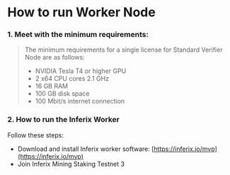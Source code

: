 # How to run Worker Node

### 1.  **Meet with the minimum requirements:**

> The minimum requirements for a single license for Standard Verifier Node are as follows:
>
> * NVIDIA Tesla T4 or higher GPU
> * 2 x64 CPU cores 2.1 GHz
> * 16 GB RAM
> * 100 GB disk space
> * 100 Mbit/s internet connection



### 2. How to run the Inferix Worker

Follow these steps:

* Download and install Inferix worker software: [https://inferix.io/mvp](https://inferix.io/mvp)
* Join Inferix Mining Staking Testnet 3
